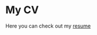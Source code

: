 # My CV

Here you can check out my [resume](https://github.com/EkaterinaSoldatova/Resume/blob/main/CV_%D0%95%D0%BA%D0%B0%D1%82%D0%B5%D1%80%D0%B8%D0%BD%D0%B0_%D0%A1%D0%BE%D0%BB%D0%B4%D0%B0%D1%82%D0%BE%D0%B2%D0%B0_QA_Engineer.pdf)
